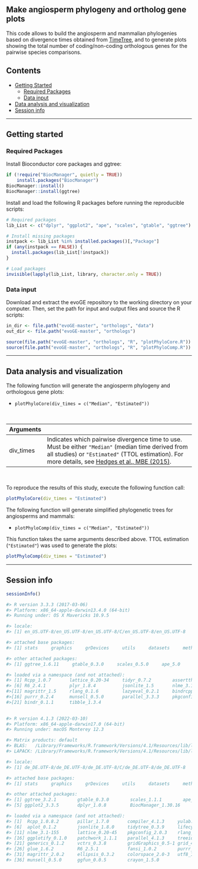 ## Make angiosperm phylogeny and ortholog gene plots

This code allows to build the angiosperm and mammalian phylogenies based on divergence times obtained from [TimeTree](http://www.timetree.org/), and to generate plots showing the total number of coding/non-coding orthologous genes for the pairwise species comparisons. 


## Contents

* [Getting Started](#getting-started)
  * [Required Packages](#required-packages)
  * [Data input](#data-input)
* [Data analysis and visualization](#data-analysis-and-visualization)
* [Session info](#session-info)

---
## Getting started


### Required Packages
Install Bioconductor core packages and ggtree:

```R
if (!require("BiocManager", quietly = TRUE))
    install.packages("BiocManager")
BiocManager::install()
BiocManager::install(ggtree)

```

Install and load the following R packages before running the reproducible scripts:

```R
# Required packages
lib_List <- c("dplyr", "ggplot2", "ape", "scales", "gtable", "ggtree")

# Install missing packages
instpack <- lib_List %in% installed.packages()[,"Package"]
if (any(instpack == FALSE)) {
  install.packages(lib_List[!instpack])
}

# Load packages
invisible(lapply(lib_List, library, character.only = TRUE))

```

### Data input
Download and extract the evoGE repository to the working directory on your computer. Then, set the path for input and output files and source the R scripts: 

```R
in_dir <- file.path("evoGE-master", "orthologs", "data")
out_dir <- file.path("evoGE-master", "orthologs")

source(file.path("evoGE-master", "orthologs", "R", "plotPhyloCore.R"))
source(file.path("evoGE-master", "orthologs", "R", "plotPhyloComp.R"))

```
---
## Data analysis and visualization

The following function will generate the angiosperm phylogeny and orthologous gene plots:

* `plotPhyloCore(div_times = c("Median", "Estimated"))`

</br>

| Arguments  |  |
| :---  | :---  |
| div_times  | Indicates which pairwise divergence time to use. Must be either `"Median"` (median time derived from all studies) or `"Estimated"` (TTOL estimation). For more details, see [Hedges et al., MBE (2015)](https://www.ncbi.nlm.nih.gov/pmc/articles/PMC4379413/). |

</br>

To reproduce the results of this study, execute the following function call:

```R
plotPhyloCore(div_times = "Estimated")

```

The following function will generate simplified phylogenetic trees for angiosperms and mammals: 

* `plotPhyloComp(div_times = c("Median", "Estimated"))`

This function takes the same arguments described above. TTOL estimation (`"Estimated"`) was used to generate the plots:

```R
plotPhyloComp(div_times = "Estimated")

```


---
## Session info

```R
sessionInfo()
```

```R
#> R version 3.3.3 (2017-03-06)
#> Platform: x86_64-apple-darwin13.4.0 (64-bit)
#> Running under: OS X Mavericks 10.9.5

#> locale:
#> [1] en_US.UTF-8/en_US.UTF-8/en_US.UTF-8/C/en_US.UTF-8/en_US.UTF-8

#> attached base packages:
#> [1] stats     graphics     grDevices     utils     datasets     methods     base   

#> other attached packages:
#> [1] ggtree_1.6.11     gtable_0.3.0     scales_0.5.0     ape_5.0     ggplot2_2.2.1     dplyr_0.7.4 

#> loaded via a namespace (and not attached):
#> [1] Rcpp_1.0.7       lattice_0.20-34     tidyr_0.7.2        assertthat_0.2.1     grid_3.3.3      
#> [6] R6_2.4.1         plyr_1.8.4          jsonlite_1.5       nlme_3.1-131         stats4_3.3.3    
#>[11] magrittr_1.5     rlang_0.1.6         lazyeval_0.2.1     bindrcpp_0.2         glue_1.2.0      
#>[16] purrr_0.2.4      munsell_0.5.0       parallel_3.3.3     pkgconfig_2.0.3      colorspace_1.3-2
#>[21] bindr_0.1.1      tibble_1.3.4     
 
```

```R
#> R version 4.1.3 (2022-03-10)
#> Platform: x86_64-apple-darwin17.0 (64-bit)
#> Running under: macOS Monterey 12.3

#> Matrix products: default
#> BLAS:   /Library/Frameworks/R.framework/Versions/4.1/Resources/lib/libRblas.0.dylib
#> LAPACK: /Library/Frameworks/R.framework/Versions/4.1/Resources/lib/libRlapack.dylib

#> locale:
#> [1] de_DE.UTF-8/de_DE.UTF-8/de_DE.UTF-8/C/de_DE.UTF-8/de_DE.UTF-8

#> attached base packages:
#> [1] stats     graphics     grDevices     utils     datasets     methods     base     

#> other attached packages:
#> [1] ggtree_3.2.1        gtable_0.3.0        scales_1.1.1        ape_5.6-2          
#> [5] ggplot2_3.3.5       dplyr_1.0.8         BiocManager_1.30.16

#> loaded via a namespace (and not attached):
#> [1]  Rcpp_1.0.8.2       pillar_1.7.0       compiler_4.1.3     yulab.utils_0.0.4  tools_4.1.3       
#> [6]  aplot_0.1.2        jsonlite_1.8.0     tidytree_0.3.9     lifecycle_1.0.1    tibble_3.1.6      
#> [11] nlme_3.1-155       lattice_0.20-45    pkgconfig_2.0.3    rlang_1.0.2        cli_3.2.0         
#> [16] ggplotify_0.1.0    patchwork_1.1.1    parallel_4.1.3     treeio_1.18.1      withr_2.5.0       
#> [21] generics_0.1.2     vctrs_0.3.8        gridGraphics_0.5-1 grid_4.1.3         tidyselect_1.1.2  
#> [26] glue_1.6.2         R6_2.5.1           fansi_1.0.2        purrr_0.3.4        tidyr_1.2.0       
#> [31] magrittr_2.0.2     ellipsis_0.3.2     colorspace_2.0-3   utf8_1.2.2         lazyeval_0.2.2    
#> [36] munsell_0.5.0      ggfun_0.0.5        crayon_1.5.0 

```

